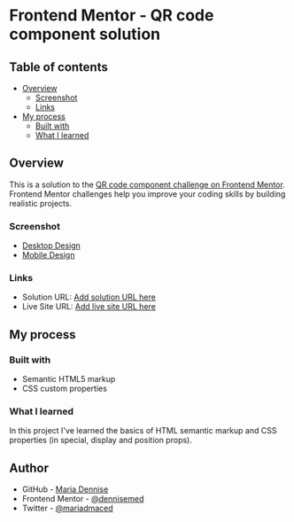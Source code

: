 # Frontend Mentor - QR code component solution


## Table of contents

- [Overview](#overview)
  - [Screenshot](#screenshot)
  - [Links](#links)
- [My process](#my-process)
  - [Built with](#built-with)
  - [What I learned](#what-i-learned)

## Overview

This is a solution to the [QR code component challenge on Frontend Mentor](https://www.frontendmentor.io/challenges/qr-code-component-iux_sIO_H). Frontend Mentor challenges help you improve your coding skills by building realistic projects. 

### Screenshot

- [Desktop Design](./design/desktop-design.png)
- [Mobile Design](./design/mobile-design.png)

### Links

- Solution URL: [Add solution URL here](https://your-solution-url.com)
- Live Site URL: [Add live site URL here](https://your-live-site-url.com)

## My process

### Built with

- Semantic HTML5 markup
- CSS custom properties

### What I learned

In this project I've learned the basics of HTML semantic markup and CSS properties (in special, display and position props).

## Author

- GitHub - [Maria Dennise](https://github.com/dennisemed)
- Frontend Mentor - [@dennisemed](https://www.frontendmentor.io/profile/dennisemed)
- Twitter - [@mariadmaced](https://www.twitter.com/mariadmaced)
